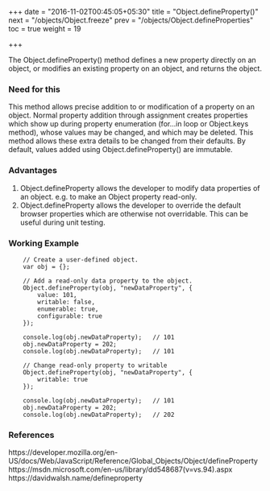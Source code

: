 +++
date = "2016-11-02T00:45:05+05:30"
title = "Object.defineProperty()"
next = "/objects/Object.freeze"
prev = "/objects/Object.defineProperties"
toc = true
weight = 19

+++

The Object.defineProperty() method defines a new property directly on an object, or modifies an existing property on an object, and returns the object.

<h3>Need for this</h3>
This method allows precise addition to or modification of a property on an object. Normal property addition through assignment creates properties which show up during property enumeration (for...in loop or Object.keys method), whose values may be changed, and which may be deleted. This method allows these extra details to be changed from their defaults. By default, values added using Object.defineProperty() are immutable.

<h3>Advantages</h3>
<ol>
  <li>Object.defineProperty allows the developer to modify data properties of an object. e.g. to make an Object property read-only.</li>
  <li>Object.defineProperty allows the developer to override the default browser properties which are otherwise not overridable. This can be useful during unit testing.</li>
</ol>

<h3>Working Example</h3>

		// Create a user-defined object.
		var obj = {};

		// Add a read-only data property to the object.
		Object.defineProperty(obj, "newDataProperty", {
		    value: 101,
		    writable: false,
		    enumerable: true,
		    configurable: true
		});

		console.log(obj.newDataProperty);	// 101
		obj.newDataProperty = 202;
		console.log(obj.newDataProperty);	// 101

		// Change read-only property to writable
		Object.defineProperty(obj, "newDataProperty", {
			writable: true
		});

		console.log(obj.newDataProperty);	// 101
		obj.newDataProperty = 202;
		console.log(obj.newDataProperty);	// 202

<h3>References</h3>
https://developer.mozilla.org/en-US/docs/Web/JavaScript/Reference/Global_Objects/Object/defineProperty
<br>
https://msdn.microsoft.com/en-us/library/dd548687(v=vs.94).aspx
<br>
https://davidwalsh.name/defineproperty
